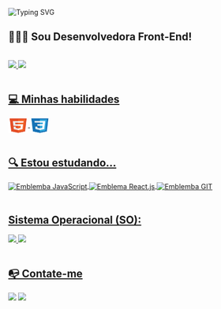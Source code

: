 ![Typing SVG](https://capsule-render.vercel.app/api?type=wave&height=300&color=gradient&text=Suellen%20Moron&textBg=false&fontAlign=50&reversal=true&fontAlignY=41)
## 👩🏻‍💻 Sou Desenvolvedora Front-End!
<div><br>
  <a href="https://github.com/suemoron">
  <img height="180em" src="https://github-readme-stats.vercel.app/api?username=suemoron&show_icons=true&theme=cobalt&include_all_commits=true&count_private=true"/>
  <img height="180em" src="https://github-readme-stats.vercel.app/api/top-langs/?username=suemoron&layout=compact&langs_count=16&theme=cobalt"/>
</div><br>
    
## 💻 Minhas habilidades
<div style="display: inline_block">
  <img align="center" alt="HTML" height="30" width="40" src="https://raw.githubusercontent.com/devicons/devicon/master/icons/html5/html5-original.svg">
  <img align="center" alt="CSS" height="30" width="40" src="https://raw.githubusercontent.com/devicons/devicon/master/icons/css3/css3-original.svg">
</div><br>

## 🔍 Estou estudando...
<div>
  <img align="center" alt="Emblemba JavaScript" src="https://img.shields.io/badge/javascript-%23323330.svg?style=for-the-badge&logo=javascript&logoColor=%23F7DF1E" />
  <img align="center" alt="Emblema React.js" src="https://img.shields.io/badge/React-20232A?style=for-the-badge&logo=react&logoColor=61DAFB" />
  <img align="center" alt="Emblemba GIT" src="https://img.shields.io/badge/GIT-E44C30?style=for-the-badge&logo=git&logoColor=white" />
</div><br>

## Sistema Operacional (SO):
<div>
  <img src="https://img.shields.io/badge/Linux-FCC624?style=for-the-badge&logo=linux&logoColor=black" />
  <img src="https://img.shields.io/badge/Windows-0078D6?style=for-the-badge&logo=windows&logoColor=white" />
</div><br>

## 📭 Contate-me
<div>
  <a href = "mailto:suellenmmoron@gmail.com"><img src="https://img.shields.io/badge/-Gmail-%23333?style=for-the-badge&logo=gmail&logoColor=white" target="_blank"></a>
  <a href="https://www.linkedin.com/in/suellen-moron-803220224/" target="_blank"><img src="https://img.shields.io/badge/-LinkedIn-%230077B5?style=for-the-badge&logo=linkedin&logoColor=white" target="_blank"></a></div>
</div><br>

